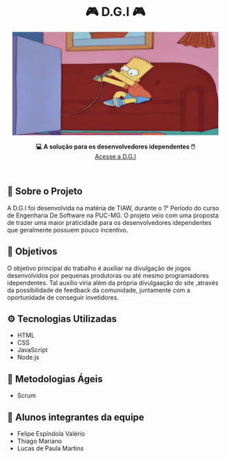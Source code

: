 <h1 align="center">🎮 D.G.I 🎮</h1>
<p align="center">
  <img src="./Codigo/public/assets/readme-gif.gif" height="240px" width="480px" alt="Bart Gif"></img>
</p>
<p align="center">
  <strong>💻 A solução para os desenvolvedores idependentes 🖱️</strong><br/>
  <a href="https://sn0ci.sse.codesandbox.io" target="_blank">Acesse a D.G.I</a>
</p>
</br>

## :notebook: Sobre o Projeto
A D.G.I foi desenvolvida na matéria de TIAW, durante o 1° Período do curso de  Engenharia De Software na PUC-MG.
O projeto veio com uma proposta de trazer uma maior praticidade para os desenvolvedores idependentes que geralmente possuem pouco incentivo.

## :pushpin: Objetivos
O objetivo principal do trabalho é auxiliar na divulgação de jogos desenvolvidos por pequenas produtoras ou até mesmo programadores idependentes. Tal auxílio viria além da própria divulgaação do site ,através da possibilidade de feedback da comunidade, juntamente com a oportunidade de conseguir invetidores.

## :gear: Tecnologias Utilizadas

* HTML
* CSS
* JavaScript
* Node.js

## 🐆 Metodologias Ágeis

* Scrum

## 📖 Alunos integrantes da equipe

* Felipe Espíndola Valério
* Thiago Mariano
* Lucas de Paula Martins
